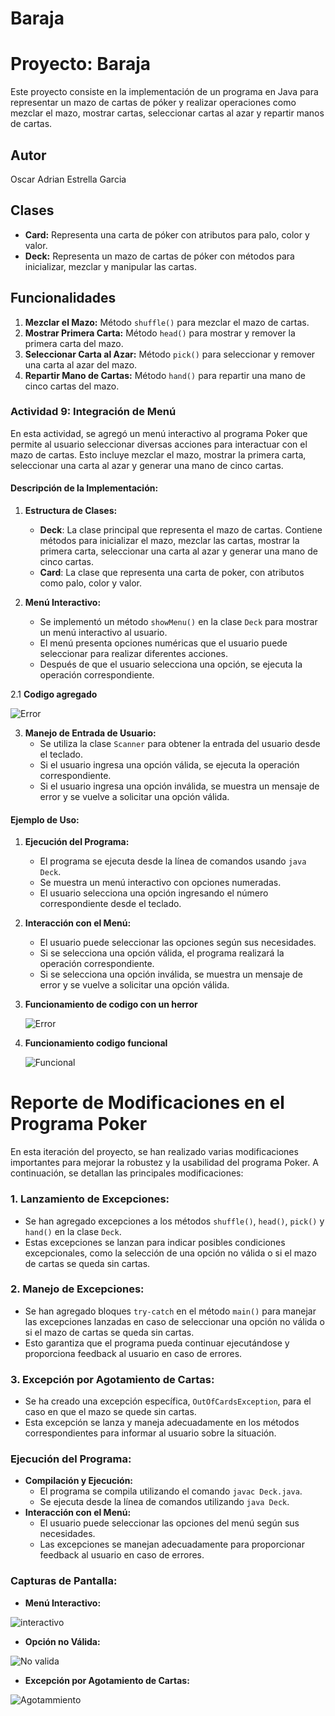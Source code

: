 # Baraja
# Proyecto: Baraja

Este proyecto consiste en la implementación de un programa en Java para representar un mazo de cartas de póker y realizar operaciones como mezclar el mazo, mostrar cartas, seleccionar cartas al azar y repartir manos de cartas.

## Autor
Oscar Adrian Estrella Garcia

## Clases
- **Card:** Representa una carta de póker con atributos para palo, color y valor.
- **Deck:** Representa un mazo de cartas de póker con métodos para inicializar, mezclar y manipular las cartas.

## Funcionalidades
1. **Mezclar el Mazo:** Método `shuffle()` para mezclar el mazo de cartas.
2. **Mostrar Primera Carta:** Método `head()` para mostrar y remover la primera carta del mazo.
3. **Seleccionar Carta al Azar:** Método `pick()` para seleccionar y remover una carta al azar del mazo.
4. **Repartir Mano de Cartas:** Método `hand()` para repartir una mano de cinco cartas del mazo.

### Actividad 9: Integración de Menú 

En esta actividad, se agregó un menú interactivo al programa Poker que permite al usuario seleccionar diversas acciones para interactuar con el mazo de cartas. Esto incluye mezclar el mazo, mostrar la primera carta, seleccionar una carta al azar y generar una mano de cinco cartas.

#### Descripción de la Implementación:

1. **Estructura de Clases:**
   - **Deck**: La clase principal que representa el mazo de cartas. Contiene métodos para inicializar el mazo, mezclar las cartas, mostrar la primera carta, seleccionar una carta al azar y generar una mano de cinco cartas.
   - **Card**: La clase que representa una carta de poker, con atributos como palo, color y valor.

2. **Menú Interactivo:**
   - Se implementó un método `showMenu()` en la clase `Deck` para mostrar un menú interactivo al usuario.
   - El menú presenta opciones numéricas que el usuario puede seleccionar para realizar diferentes acciones.
   - Después de que el usuario selecciona una opción, se ejecuta la operación correspondiente.

2.1 **Codigo agregado**

   ![Error](https://github.com/ELProtoV/Baraja/blob/main/c.png)




3. **Manejo de Entrada de Usuario:**
   - Se utiliza la clase `Scanner` para obtener la entrada del usuario desde el teclado.
   - Si el usuario ingresa una opción válida, se ejecuta la operación correspondiente.
   - Si el usuario ingresa una opción inválida, se muestra un mensaje de error y se vuelve a solicitar una opción válida.

#### Ejemplo de Uso:

1. **Ejecución del Programa:**
   - El programa se ejecuta desde la línea de comandos usando `java Deck`.
   - Se muestra un menú interactivo con opciones numeradas.
   - El usuario selecciona una opción ingresando el número correspondiente desde el teclado.

2. **Interacción con el Menú:**
   - El usuario puede seleccionar las opciones según sus necesidades.
   - Si se selecciona una opción válida, el programa realizará la operación correspondiente.
   - Si se selecciona una opción inválida, se muestra un mensaje de error y se vuelve a solicitar una opción válida.
     
3. **Funcionamiento de codigo con un herror**


   ![Error](https://github.com/ELProtoV/Baraja/blob/main/a.png)

4. **Funcionamiento codigo funcional**

   ![Funcional](https://github.com/ELProtoV/Baraja/blob/main/b.png)

# Reporte de Modificaciones en el Programa Poker

En esta iteración del proyecto, se han realizado varias modificaciones importantes para mejorar la robustez y la usabilidad del programa Poker. A continuación, se detallan las principales modificaciones:

### 1. Lanzamiento de Excepciones:
- Se han agregado excepciones a los métodos `shuffle()`, `head()`, `pick()` y `hand()` en la clase `Deck`.
- Estas excepciones se lanzan para indicar posibles condiciones excepcionales, como la selección de una opción no válida o si el mazo de cartas se queda sin cartas.

### 2. Manejo de Excepciones:
- Se han agregado bloques `try-catch` en el método `main()` para manejar las excepciones lanzadas en caso de seleccionar una opción no válida o si el mazo de cartas se queda sin cartas.
- Esto garantiza que el programa pueda continuar ejecutándose y proporciona feedback al usuario en caso de errores.

### 3. Excepción por Agotamiento de Cartas:
- Se ha creado una excepción específica, `OutOfCardsException`, para el caso en que el mazo se quede sin cartas.
- Esta excepción se lanza y maneja adecuadamente en los métodos correspondientes para informar al usuario sobre la situación.

### Ejecución del Programa:
- **Compilación y Ejecución:**
   - El programa se compila utilizando el comando `javac Deck.java`.
   - Se ejecuta desde la línea de comandos utilizando `java Deck`.
- **Interacción con el Menú:**
   - El usuario puede seleccionar las opciones del menú según sus necesidades.
   - Las excepciones se manejan adecuadamente para proporcionar feedback al usuario en caso de errores.

### Capturas de Pantalla:
- **Menú Interactivo:**

  
![interactivo](https://github.com/ELProtoV/Baraja/blob/main/d.png)

- **Opción no Válida:**

  
![No valida](https://github.com/ELProtoV/Baraja/blob/main/e.png)

- **Excepción por Agotamiento de Cartas:**

  
![Agotammiento](https://github.com/ELProtoV/Baraja/blob/main/f.png)
